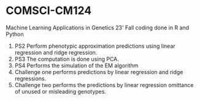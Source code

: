 # COMSCI-CM124
Machine Learning Applications in Genetics 23' Fall coding done in R and Python
1. PS2 Perform phenotypic approximation predictions using linear regression and ridge regression.
2. PS3 The computation is done using PCA.
3. PS4 Performs the simulation of the EM algorithm
4. Challenge one performs predictions by linear regression and ridge regressions.
5. Challenge two performs the predictions by linear regression omittance of unused or misleading genotypes.

